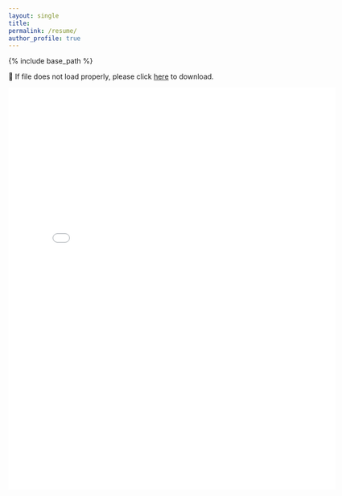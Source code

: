 ```yaml
---
layout: single
title:
permalink: /resume/
author_profile: true
---
```


{% include base_path %}

💬 If file does not load properly, please click [here](https://dgl2000.github.io/files/Gaole_Dai_Resume.pdf) to download.

<embed src="{{ site.baseurl }}/files/Gaole_Dai_Resume.pdf" width="650" height="800" type='application/pdf'>